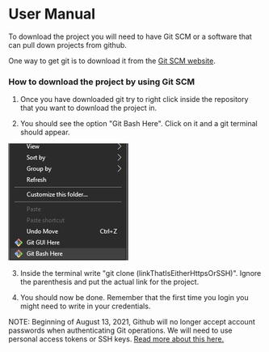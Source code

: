 # User Manual
To download the project you will need to have Git SCM or a software that can pull down projects from github.

One way to get git is to download it from the [Git SCM website](https://git-scm.com/downloads).

### How to download the project by using Git SCM
1. Once you have downloaded git try to right click inside the repository that you want to download the project in. 

2. You should see the option "Git Bash Here". Click on it and a git terminal should appear. 

![img1](imgs/img1.JPG)

3. Inside the terminal write "git clone (linkThatIsEitherHttpsOrSSH)". Ignore the parenthesis and put the actual link for the project. 

4. You should now be done. Remember that the first time you login you might need to write in your credentials. 

NOTE: Beginning of August 13, 2021, Github will no longer accept account passwords when authenticating Git operations. We will need to use personal access tokens or SSH keys. [Read more about this here.](https://git-scm.com/downloads)